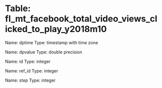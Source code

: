 Table: fl_mt_facebook_total_video_views_clicked_to_play_y2018m10
================================================================

Name: dptime
Type: timestamp with time zone

Name: dpvalue
Type: double precision

Name: id
Type: integer

Name: ref_id
Type: integer

Name: step
Type: integer

